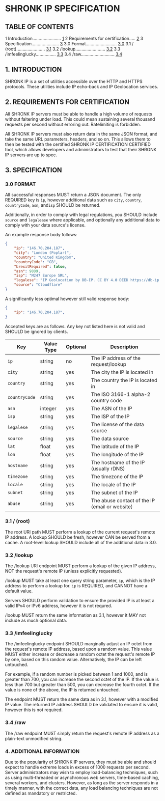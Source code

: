 # SHRONK IP SPECIFICATION

## TABLE OF CONTENTS

1   Introduction.......................  [1](#1-introduction)
2   Requirements for certification.....  [2](#2-requirements-for-certification)
3   Specification......................  [3](#3-specification)
3.0 Format.........................  [3.0](#30-format)
3.1 / (root).......................  [3.1](#31--root)
3.2 /lookup........................  [3.2](#32-lookup)
3.3 /imfeelinglucky................  [3.3](#33-imfeelinglucky)
3.4 /raw...........................  [3.4](#34-raw)

## 1. INTRODUCTION

SHRONK IP is a set of utilities accessible over the HTTP and HTTPS protocols.
These utilities include IP echo-back and IP Geolocation services.

## 2. REQUIREMENTS FOR CERTIFICATION

All SHRONK IP servers must be able to handle a high volume of requests without faltering under load.
This could mean sustaining several thousand requests
per second without erroring out. Ratelimiting is forbidden.

All SHRONK IP servers must also return data in the same JSON format, and take the same URL parameters, headers, and so on.
This allows them to then be tested with the certified SHRONK IP CERTIFICATION CERTIFIED tool,
which allows developers and administrators to test that their SHRONK IP servers are up to spec.

## 3. SPECIFICATION

### 3.0 FORMAT

All successful responses MUST return a JSON document. The only REQUIRED key is `ip`, however additional data such as `city`, `country`,
`countryCode`, `asn`, and`isp` SHOULD be returned.

Additionally, in order to comply with legal regulations, you SHOULD include `source` and `legalease` where applicable, and optionally
any additional data to comply with your data source's license.

An example response body follows:

```json
{
    "ip": "146.70.204.187",
    "city": "London (Poplar)",
    "country": "United Kingdom",
    "countryCode": "GB",
    "brexitRequired": false,
    "asn": 9009,
    "isp": "M247 Europe SRL",
    "legalese": "IP Geolocation by DB-IP. CC BY 4.0 DEED https://db-ip.com",
    "source": "Cloudflare"
}
```

A significantly less optimal however still valid response body:

```json
{
    "ip": "146.70.204.187",
}
```

Accepted keys are as follows. Any key not listed here is not valid and SHOULD be ignored by clients.

| Key | Value Type | Optional | Description |
| --- | ---------- | -------- | ----------- |
| `ip`  | string     | no       | The IP address of the request/lookup |
| `city` | string    | yes      | The city the IP is located in |
| `country` | string | yes      | The country the IP is located in |
| `countryCode` | string | yes  | The ISO 3166-1 alpha-2 country code |
| `asn` | integer    | yes      | The ASN of the IP |
| `isp` | string     | yes      | The ISP of the IP |
| `legalese` | string | yes     | The license of the data source |
| `source` | string   | yes     | The data source |
| `lat` | float      | yes      | The latitude of the IP |
| `lon` | float      | yes      | The longitude of the IP |
| `hostname` | string | yes     | The hostname of the IP (usually rDNS) |
| `timezone` | string | yes     | The timezone of the IP |
| `locale` | string   | yes      | The locale of the IP |
| `subnet` | string   | yes      | The subnet of the IP |
| `abuse` | string    | yes      | The abuse contact of the IP (email or website) |

### 3.1 / (root)

The root URI path MUST perform a lookup of the current request's remote IP address. A lookup SHOULD be fresh, however CAN be served from a cache.
A root-level lookup SHOULD include all of the additional data in 3.0.

### 3.2 /lookup

The /lookup URI endpoint MUST perform a lookup of the given IP address, NOT the request's remote IP (unless explicitly requested).

/lookup MUST take at least one query string parameter, `ip`, which is the IP address to perform a lookup for. `ip` is REQUIRED, and CANNOT
have a default value.

Servers SHOULD perform validation to ensure the provided IP is at least a valid IPv4 or IPv6 address, however it is not requred.

/lookup MUST return the same information as 3.1, however it MAY not include as much optional data.

### 3.3 /imfeelinglucky

The /imfeelinglucky endpoint SHOULD marginally adjust an IP octet from the request's remote IP address, based upon a random value.
This value MUST either increase or decrease a random octet the request's remote IP by one, based on this random value.
Alternatively, the IP can be left untouched.

For example, if a random number is picked between 1 and 1000, and is greater than 700, you can increase the second octet of the IP.
If the value is less than 700 but greater than 500, you can decrease the fourth octet.
If the value is none of the above, the IP is returned untouched.

The endpoint MUST return the same data as in 3.1, however with a modified IP value.
The returned IP address SHOULD be validated to ensure it is valid, however this is not required.

### 3.4 /raw

The /raw endpoint MUST simply return the request's remote IP address as a plain-text unmodified string.

### 4. ADDITIONAL INFORMATION

Due to the popularity of SHRONK IP servers, they must be able and should expect to handle extreme loads in excess of 1000 requests per second.
Server administrators may wish to employ load-balancing techniques, such as using multi-threaded or asynchronous web servers, time-based caching, several workers, and
clusters. However, as long as the server responds in a timely manner, with the correct data, any load balancing techniques are not defined as mandatory or restricted.
